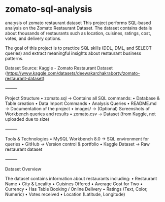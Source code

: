 # zomato-sql-analysis
ana;ysis of zomato restaurant dataset
This project performs SQL-based analysis on the Zomato Restaurant Dataset.
The dataset contains details about thousands of restaurants such as location, cuisines, ratings, cost, votes, and delivery options.

The goal of this project is to practice SQL skills (DDL, DML, and SELECT queries) and extract meaningful insights about restaurant business patterns.

Dataset Source: Kaggle - Zomato Restaurant Dataset (https://www.kaggle.com/datasets/deewakarchakraborty/zomato-restaurant-dataset)

⸻

 Project Structure
 • zomato.sql → Contains all SQL commands:
 • Database & Table creation
 • Data Import Commands
 • Analysis Queries
 • README.md → Documentation of the project
 • images/ → (Optional) Screenshots of Workbench queries and results
 • zomato.csv → Dataset (from Kaggle, not uploaded due to size)

⸻

Tools & Technologies
 • MySQL Workbench 8.0 → SQL environment for queries
 • GitHub → Version control & portfolio
 • Kaggle Dataset → Raw restaurant dataset

⸻

Dataset Overview

The dataset contains information about restaurants including:
 • Restaurant Name
 • City & Locality
 • Cuisines Offered
 • Average Cost for Two
 • Currency
 • Has Table Booking / Online Delivery
 • Ratings (Text, Color, Numeric)
 • Votes received
 • Location (Latitude, Longitude)

